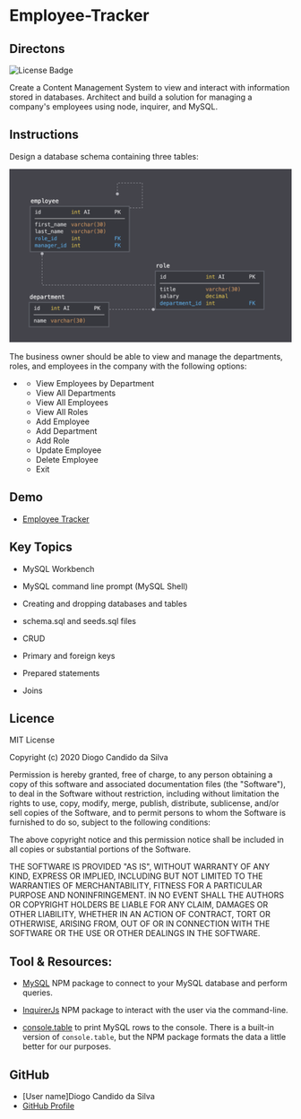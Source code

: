 # Employee-Tracker

## Directons
![License Badge](https://img.shields.io/static/v1?label=License&message=MIT_License&color=blue)

Create a Content Management System to view and interact with information stored in databases. Architect and build a solution for managing a company's employees using node, inquirer, and MySQL.

## Instructions

Design a database schema containing three tables:

![Database Schema](Assets/schema.png)

The business owner should be able to view and manage the departments, roles, and employees in the company with the following options:

* 
    * View Employees by Department
    * View All Departments
    * View All Employees
    * View All Roles
    * Add Employee
    * Add Department
    * Add Role
    * Update Employee
    * Delete Employee
    * Exit

## Demo

* [Employee Tracker](https://www.youtube.com/watch?v=QybWBxMnuPg)

## Key Topics

* MySQL Workbench

* MySQL command line prompt (MySQL Shell)

* Creating and dropping databases and tables

* schema.sql and seeds.sql files

* CRUD

* Primary and foreign keys

* Prepared statements

* Joins

## Licence

MIT License

Copyright (c) 2020 Diogo Candido da Silva

Permission is hereby granted, free of charge, to any person obtaining a copy
of this software and associated documentation files (the "Software"), to deal
in the Software without restriction, including without limitation the rights
to use, copy, modify, merge, publish, distribute, sublicense, and/or sell
copies of the Software, and to permit persons to whom the Software is
furnished to do so, subject to the following conditions:

The above copyright notice and this permission notice shall be included in all
copies or substantial portions of the Software.

THE SOFTWARE IS PROVIDED "AS IS", WITHOUT WARRANTY OF ANY KIND, EXPRESS OR
IMPLIED, INCLUDING BUT NOT LIMITED TO THE WARRANTIES OF MERCHANTABILITY,
FITNESS FOR A PARTICULAR PURPOSE AND NONINFRINGEMENT. IN NO EVENT SHALL THE
AUTHORS OR COPYRIGHT HOLDERS BE LIABLE FOR ANY CLAIM, DAMAGES OR OTHER
LIABILITY, WHETHER IN AN ACTION OF CONTRACT, TORT OR OTHERWISE, ARISING FROM,
OUT OF OR IN CONNECTION WITH THE SOFTWARE OR THE USE OR OTHER DEALINGS IN THE
SOFTWARE.

## Tool & Resources:

* [MySQL](https://www.npmjs.com/package/mysql) NPM package to connect to your MySQL database and perform queries.

* [InquirerJs](https://www.npmjs.com/package/inquirer/v/0.2.3) NPM package to interact with the user via the command-line.

* [console.table](https://www.npmjs.com/package/console.table) to print MySQL rows to the console. There is a built-in version of `console.table`, but the NPM package formats the data a little better for our purposes.

## GitHub
- [User name]Diogo Candido da Silva
- [GitHub Profile](https://github.com/diogocandidos)